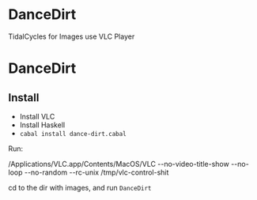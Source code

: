 # DanceDirt
TidalCycles for Images use VLC Player
# DanceDirt

## Install

  - Install VLC
  - Install Haskell
  - ```cabal install dance-dirt.cabal```

Run:

/Applications/VLC.app/Contents/MacOS/VLC --no-video-title-show --no-loop --no-random --rc-unix /tmp/vlc-control-shit

cd to the dir with images, and run `DanceDirt`
